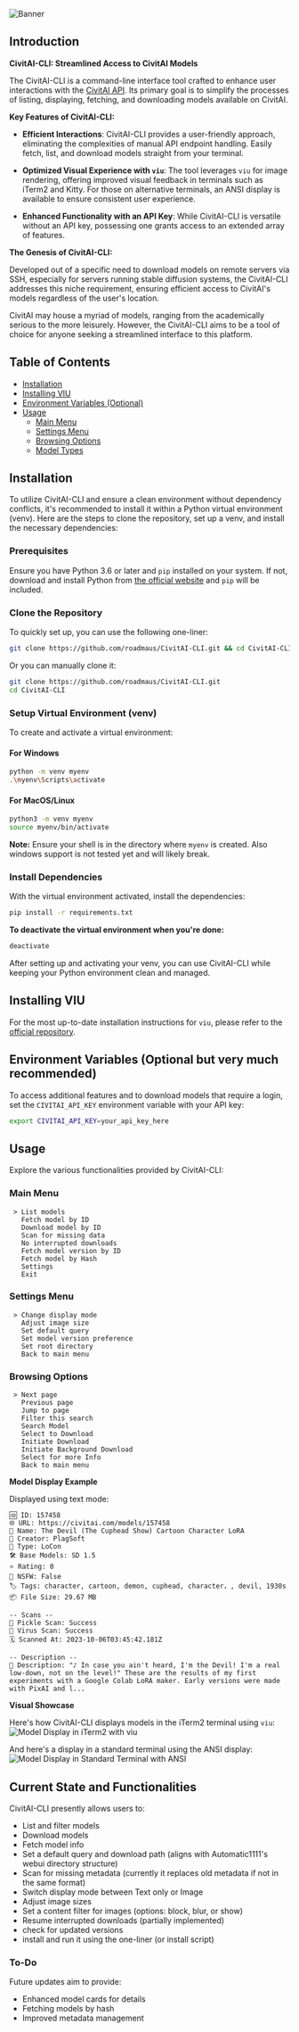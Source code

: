 ![Banner](assets/banner.png)

## Introduction

**CivitAI-CLI: Streamlined Access to CivitAI Models**

The CivitAI-CLI is a command-line interface tool crafted to enhance user interactions with the [CivitAI API](https://civitai.com). Its primary goal is to simplify the processes of listing, displaying, fetching, and downloading models available on CivitAI.

**Key Features of CivitAI-CLI:**

- **Efficient Interactions**: CivitAI-CLI provides a user-friendly approach, eliminating the complexities of manual API endpoint handling. Easily fetch, list, and download models straight from your terminal.

- **Optimized Visual Experience with `viu`**: The tool leverages `viu` for image rendering, offering improved visual feedback in terminals such as iTerm2 and Kitty. For those on alternative terminals, an ANSI display is available to ensure consistent user experience.

- **Enhanced Functionality with an API Key**: While CivitAI-CLI is versatile without an API key, possessing one grants access to an extended array of features.

**The Genesis of CivitAI-CLI:**

Developed out of a specific need to download models on remote servers via SSH, especially for servers running stable diffusion systems, the CivitAI-CLI addresses this niche requirement, ensuring efficient access to CivitAI's models regardless of the user's location.


CivitAI may house a myriad of models, ranging from the academically serious to the more leisurely. However, the CivitAI-CLI aims to be a tool of choice for anyone seeking a streamlined interface to this platform. 

## Table of Contents

- [Installation](#installation)
- [Installing VIU](#installing-viu)
- [Environment Variables (Optional)](#environment-variables-optional)
- [Usage](#usage)
  - [Main Menu](#main-menu)
  - [Settings Menu](#settings-menu)
  - [Browsing Options](#browsing-options)
  - [Model Types](#model-types)

## Installation

To utilize CivitAI-CLI and ensure a clean environment without dependency conflicts, it's recommended to install it within a Python virtual environment (venv). Here are the steps to clone the repository, set up a venv, and install the necessary dependencies:

### Prerequisites

Ensure you have Python 3.6 or later and `pip` installed on your system. If not, download and install Python from [the official website](https://www.python.org/) and `pip` will be included.

### Clone the Repository

To quickly set up, you can use the following one-liner:

```bash
git clone https://github.com/roadmaus/CivitAI-CLI.git && cd CivitAI-CLI && [[ -x start.sh ]] || chmod +x start.sh && ./start.sh
```

Or you can manually clone it:

```bash
git clone https://github.com/roadmaus/CivitAI-CLI.git
cd CivitAI-CLI
```

### Setup Virtual Environment (venv)

To create and activate a virtual environment:

#### For Windows

```bash
python -m venv myenv
.\myenv\Scripts\activate
```

#### For MacOS/Linux

```bash
python3 -m venv myenv
source myenv/bin/activate
```

**Note:** Ensure your shell is in the directory where `myenv` is created. Also windows support is not tested yet and will likely break.

### Install Dependencies

With the virtual environment activated, install the dependencies:

```bash
pip install -r requirements.txt
```

**To deactivate the virtual environment when you're done:**

```bash
deactivate
```

After setting up and activating your venv, you can use CivitAI-CLI while keeping your Python environment clean and managed.

## Installing VIU

For the most up-to-date installation instructions for `viu`, please refer to the [official repository](https://github.com/atanunq/viu).

## Environment Variables (Optional but very much recommended)

To access additional features and to download models that require a login, set the `CIVITAI_API_KEY` environment variable with your API key:

```bash
export CIVITAI_API_KEY=your_api_key_here
```

## Usage

Explore the various functionalities provided by CivitAI-CLI:

### Main Menu

```
 > List models
   Fetch model by ID
   Download model by ID
   Scan for missing data
   No interrupted downloads
   Fetch model version by ID
   Fetch model by Hash
   Settings
   Exit
```

### Settings Menu

```
 > Change display mode
   Adjust image size
   Set default query
   Set model version preference
   Set root directory
   Back to main menu
```

### Browsing Options

```
 > Next page
   Previous page
   Jump to page
   Filter this search
   Search Model
   Select to Download
   Initiate Download
   Initiate Background Download
   Select for more Info
   Back to main menu
```

**Model Display Example**

Displayed using text mode:
```
🆔 ID: 157458
🌐 URL: https://civitai.com/models/157458
📛 Name: The Devil (The Cuphead Show) Cartoon Character LoRA
👤 Creator: PlagSoft
🤖 Type: LoCon
🛠️ Base Models: SD 1.5
⭐ Rating: 0
🔞 NSFW: False
🏷️ Tags: character, cartoon, demon, cuphead, character，, devil, 1930s
📦 File Size: 29.67 MB

-- Scans --
🐍 Pickle Scan: Success
🔬 Virus Scan: Success
🗓️ Scanned At: 2023-10-06T03:45:42.181Z

-- Description --
📝 Description: "♪ In case you ain't heard, I'm the Devil! I'm a real low-down, not on the level!" These are the results of my first experiments with a Google Colab LoRA maker. Early versions were made with PixAI and l...
```

**Visual Showcase**

Here's how CivitAI-CLI displays models in the iTerm2 terminal using `viu`:
![Model Display in iTerm2 with viu](assets/example.png)

And here's a display in a standard terminal using the ANSI display:
![Model Display in Standard Terminal with ANSI](assets/ansi_example.png)


## Current State and Functionalities

CivitAI-CLI presently allows users to:

- List and filter models
- Download models
- Fetch model info
- Set a default query and download path (aligns with Automatic1111's webui directory structure)
- Scan for missing metadata (currently it replaces old metadata if not in the same format)
- Switch display mode between Text only or Image
- Adjust image sizes
- Set a content filter for images (options: block, blur, or show)
- Resume interrupted downloads (partially implemented)
- check for updated versions
- install and run it using the one-liner (or install script)

### To-Do

Future updates aim to provide:

- Enhanced model cards for details
- Fetching models by hash
- Improved metadata management
